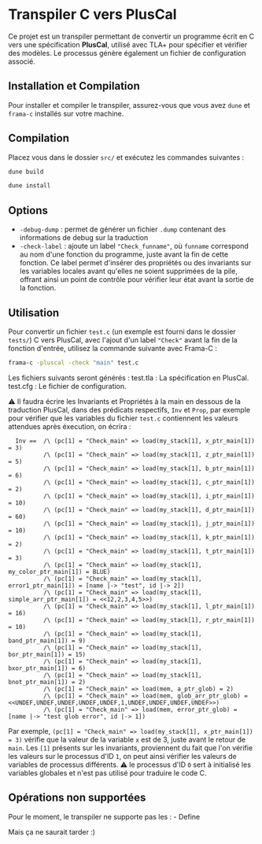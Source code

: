 # Transpiler C vers PlusCal

  Ce projet est un transpiler permettant de convertir un programme écrit en C vers une spécification **PlusCal**,
  utilisé avec TLA+ pour spécifier et vérifier des modèles. Le processus génère également un fichier de configuration associé.

## Installation et Compilation

  Pour installer et compiler le transpiler, assurez-vous que vous avez `dune` et `frama-c` installés sur votre machine.

## Compilation
  Placez vous dans le dossier `src/` et exécutez les commandes suivantes :

  ```bash
  dune build
   ```

  ```bash
  dune install
  ```

## Options

  - `-debug-dump` : permet de générer un fichier `.dump` contenant des informations de debug sur la traduction
  - `-check-label` : ajoute un label `"Check_funname"`, où `funname` correspond au nom d'une fonction du programme,
                    juste avant la fin de cette fonction. Ce label permet d'insérer des propriétés ou des invariants
                    sur les variables locales avant qu'elles ne soient supprimées de la pile, offrant ainsi un point de contrôle
                    pour vérifier leur état avant la sortie de la fonction.

## Utilisation

  Pour convertir un fichier `test.c` (un exemple est fourni dans le dossier `tests/`) C vers PlusCal,
  avec l'ajout d'un label `"Check"` avant la fin de la fonction d'entrée,
  utilisez la commande suivante avec Frama-C :

  ```bash
  frama-c -pluscal -check "main" test.c
  ```

  Les fichiers suivants seront générés :
      test.tla : La spécification en PlusCal.
      test.cfg : Le fichier de configuration.

  ⚠️ Il faudra écrire les Invariants et Propriétés à la main en dessous de la traduction PlusCal, dans des prédicats respectifs,
  `Inv` et `Prop`, par exemple pour vérifier que les variables du fichier `test.c` contiennent les valeurs attendues après éxecution,
   on écrira :
  ```
    Inv ==  /\ (pc[1] = "Check_main" => load(my_stack[1], x_ptr_main[1]) = 3)
            /\ (pc[1] = "Check_main" => load(my_stack[1], z_ptr_main[1]) = 5)
            /\ (pc[1] = "Check_main" => load(my_stack[1], b_ptr_main[1]) = 6)
            /\ (pc[1] = "Check_main" => load(my_stack[1], c_ptr_main[1]) = 2)
            /\ (pc[1] = "Check_main" => load(my_stack[1], i_ptr_main[1]) = 10)
            /\ (pc[1] = "Check_main" => load(my_stack[1], d_ptr_main[1]) = 60)
            /\ (pc[1] = "Check_main" => load(my_stack[1], j_ptr_main[1]) = 10)
            /\ (pc[1] = "Check_main" => load(my_stack[1], k_ptr_main[1]) = 2)
            /\ (pc[1] = "Check_main" => load(my_stack[1], t_ptr_main[1]) = 3)
            /\ (pc[1] = "Check_main" => load(my_stack[1], my_color_ptr_main[1]) = BLUE)
            /\ (pc[1] = "Check_main" => load(my_stack[1], error1_ptr_main[1]) = [name |-> "test", id |-> 2])
            /\ (pc[1] = "Check_main" => load(my_stack[1], simple_arr_ptr_main[1]) = <<12,2,3,4,5>>)
            /\ (pc[1] = "Check_main" => load(my_stack[1], l_ptr_main[1]) = 16)
            /\ (pc[1] = "Check_main" => load(my_stack[1], r_ptr_main[1]) = 10)
            /\ (pc[1] = "Check_main" => load(my_stack[1], band_ptr_main[1]) = 9)
            /\ (pc[1] = "Check_main" => load(my_stack[1], bor_ptr_main[1]) = 15)
            /\ (pc[1] = "Check_main" => load(my_stack[1], bxor_ptr_main[1]) = 6)
            /\ (pc[1] = "Check_main" => load(my_stack[1], bnot_ptr_main[1]) = 2)
            /\ (pc[1] = "Check_main" => load(mem, a_ptr_glob) = 2)
            /\ (pc[1] = "Check_main" => load(mem, glob_arr_ptr_glob) = <<UNDEF,UNDEF,UNDEF,UNDEF,UNDEF,1,UNDEF,UNDEF,UNDEF,UNDEF>>)
            /\ (pc[1] = "Check_main" => load(mem, error_ptr_glob) = [name |-> "test glob error", id |-> 1])
  ```
  Par exemple, `(pc[1] = "Check_main" => load(my_stack[1], x_ptr_main[1]) = 3)` vérifie que la valeur de la variable `x` est de 3,
  juste avant le retour de `main`.
  Les `[1]` présents sur les invariants, proviennent du fait que l'on vérifie les valeurs sur le processus d'ID `1`, on peut
  ainsi vérifier les valeurs de variables de processus différents.
    ⚠️ le processus d'ID `0` sert à initialisé les variables globales et n'est pas utilisé pour traduire le code C.

## Opérations non supportées

  Pour le moment, le transpiler ne supporte pas les :
      - Define

  Mais ça ne saurait tarder :)

